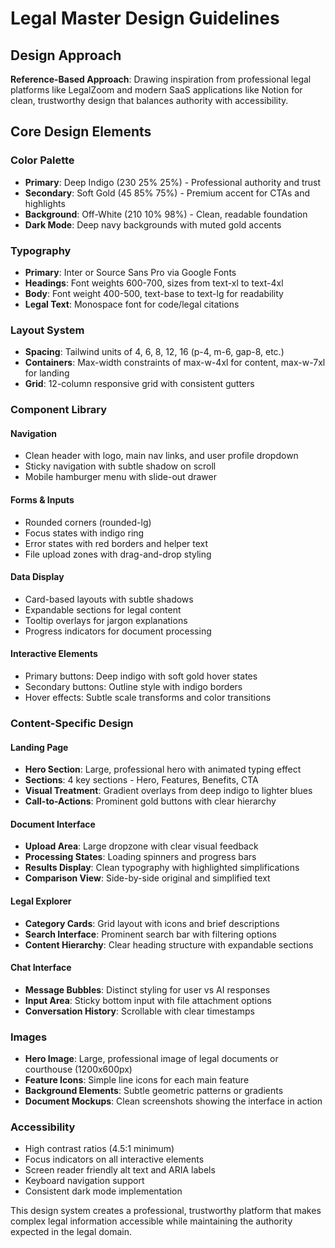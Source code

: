 # Legal Master Design Guidelines

## Design Approach
**Reference-Based Approach**: Drawing inspiration from professional legal platforms like LegalZoom and modern SaaS applications like Notion for clean, trustworthy design that balances authority with accessibility.

## Core Design Elements

### Color Palette
- **Primary**: Deep Indigo (230 25% 25%) - Professional authority and trust
- **Secondary**: Soft Gold (45 85% 75%) - Premium accent for CTAs and highlights
- **Background**: Off-White (210 10% 98%) - Clean, readable foundation
- **Dark Mode**: Deep navy backgrounds with muted gold accents

### Typography
- **Primary**: Inter or Source Sans Pro via Google Fonts
- **Headings**: Font weights 600-700, sizes from text-xl to text-4xl
- **Body**: Font weight 400-500, text-base to text-lg for readability
- **Legal Text**: Monospace font for code/legal citations

### Layout System
- **Spacing**: Tailwind units of 4, 6, 8, 12, 16 (p-4, m-6, gap-8, etc.)
- **Containers**: Max-width constraints of max-w-4xl for content, max-w-7xl for landing
- **Grid**: 12-column responsive grid with consistent gutters

### Component Library

#### Navigation
- Clean header with logo, main nav links, and user profile dropdown
- Sticky navigation with subtle shadow on scroll
- Mobile hamburger menu with slide-out drawer

#### Forms & Inputs
- Rounded corners (rounded-lg)
- Focus states with indigo ring
- Error states with red borders and helper text
- File upload zones with drag-and-drop styling

#### Data Display
- Card-based layouts with subtle shadows
- Expandable sections for legal content
- Tooltip overlays for jargon explanations
- Progress indicators for document processing

#### Interactive Elements
- Primary buttons: Deep indigo with soft gold hover states
- Secondary buttons: Outline style with indigo borders
- Hover effects: Subtle scale transforms and color transitions

### Content-Specific Design

#### Landing Page
- **Hero Section**: Large, professional hero with animated typing effect
- **Sections**: 4 key sections - Hero, Features, Benefits, CTA
- **Visual Treatment**: Gradient overlays from deep indigo to lighter blues
- **Call-to-Actions**: Prominent gold buttons with clear hierarchy

#### Document Interface
- **Upload Area**: Large dropzone with clear visual feedback
- **Processing States**: Loading spinners and progress bars
- **Results Display**: Clean typography with highlighted simplifications
- **Comparison View**: Side-by-side original and simplified text

#### Legal Explorer
- **Category Cards**: Grid layout with icons and brief descriptions
- **Search Interface**: Prominent search bar with filtering options
- **Content Hierarchy**: Clear heading structure with expandable sections

#### Chat Interface
- **Message Bubbles**: Distinct styling for user vs AI responses
- **Input Area**: Sticky bottom input with file attachment options
- **Conversation History**: Scrollable with clear timestamps

### Images
- **Hero Image**: Large, professional image of legal documents or courthouse (1200x600px)
- **Feature Icons**: Simple line icons for each main feature
- **Background Elements**: Subtle geometric patterns or gradients
- **Document Mockups**: Clean screenshots showing the interface in action

### Accessibility
- High contrast ratios (4.5:1 minimum)
- Focus indicators on all interactive elements
- Screen reader friendly alt text and ARIA labels
- Keyboard navigation support
- Consistent dark mode implementation

This design system creates a professional, trustworthy platform that makes complex legal information accessible while maintaining the authority expected in the legal domain.